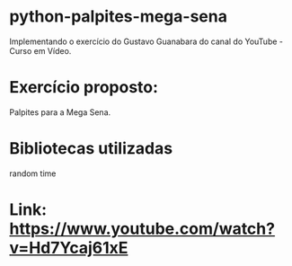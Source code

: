 # python-palpites-mega-sena
Implementando o exercício do Gustavo Guanabara do canal do YouTube - Curso em Vídeo.

# Exercício proposto: 
Palpites para a Mega Sena.

# Bibliotecas utilizadas
random
time

# Link: https://www.youtube.com/watch?v=Hd7Ycaj61xE
